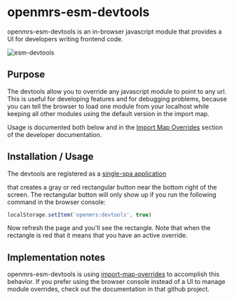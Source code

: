 # openmrs-esm-devtools

openmrs-esm-devtools is an in-browser javascript module that provides a UI for 
developers writing frontend code.

![esm-devtools](https://user-images.githubusercontent.com/1031876/81030238-f5b9d500-8e3c-11ea-81b8-6c2a4938faf2.gif)

## Purpose

The devtools allow you to override any javascript module to point to any url. 
This is useful for developing features and for debugging problems, because you 
can tell the browser to load one module from your localhost while keeping all 
other modules using the default version in the import map.

Usage is documented both below and in the
[Import Map Overrides](http://o3-dev.docs.openmrs.org/#/getting_started/setup?id=import-map-overrides)
section of the developer documentation.

## Installation / Usage

The devtools are registered as a
[single-spa application](https://single-spa.js.org/docs/building-applications/)

that creates a gray or red rectangular button near the bottom right of the 
screen. The rectangular button will only show up if you run the following 
command in the browser console:

```js
localStorage.setItem('openmrs:devtools', true)
```

Now refresh the page and you'll see the rectangle. Note that when the rectangle is 
red that it means that you have an active override.

## Implementation notes

openmrs-esm-devtools is using
[import-map-overrides](https://github.com/joeldenning/import-map-overrides) 
to accomplish this behavior. 
If you prefer using the browser console instead of a UI to manage module 
overrides, check out the documentation in that github project.
